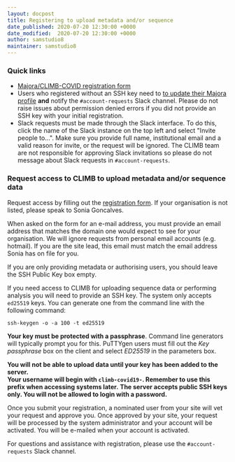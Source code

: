 ```yaml
---
layout: docpost
title: Registering to upload metadata and/or sequence
date_published: 2020-07-20 12:30:00 +0000
date_modified:  2020-07-20 12:30:00 +0000
author: samstudio8
maintainer: samstudio8
---
```


### Quick links

* [Majora/CLIMB-COVID registration form](https://majora.covid19.climb.ac.uk/forms/register/)
* Users who registered without an SSH key need to [to update their Majora profile](https://majora.covid19.climb.ac.uk/forms/account/) **and** notify the `#account-requests` Slack channel. Please do not raise issues about permission denied errors if you did not provide an SSH key with your initial registration.
* Slack requests must be made through the Slack interface. To do this, click the name of the Slack instance on the top left and select "Invite people to...". Make sure you provide full name, institutional email and a valid reason for invite, or the request will be ignored. The CLIMB team are not responsible for approving Slack invitations so please do not message about Slack requests in `#account-requests`.


### Request access to CLIMB to upload metadata and/or sequence data
Request access by filling out the [registration form](https://majora.covid19.climb.ac.uk/forms/register/). If your organisation is not listed, please speak to Sonia Goncalves.

When asked on the form for an e-mail address, you must provide an email address that matches the domain one would expect to see for your organisation. We will ignore requests from personal email accounts (e.g. hotmail).
If you are the site lead, this email must match the email address Sonia has on file for you.

If you are only providing metadata or authorising users, you should leave the SSH Public Key box empty.

If you need access to CLIMB for uploading sequence data or performing analysis you will need to provide an SSH key.
The system only accepts `ed25519` keys. You can generate one from the command line with the following command:

```
ssh-keygen -o -a 100 -t ed25519
```

**Your key must be protected with a passphrase**. Command line generators will typically prompt you for this.
PuTTYgen users must fill out the _Key passphrase_ box on the client and select _ED25519_ in the parameters box.

**You will not be able to upload data until your key has been added to the server.**  
**Your username will begin with <code>climb-covid19-</code>. Remember to use this prefix when accessing systems later.**
**The server accepts public SSH keys only. You will not be allowed to login with a password.**

Once you submit your registration, a nominated user from your site will vet your request and approve you. Once approved by your site, your request will be processed by the system administrator and your account will be activated. You will be e-mailed when your account is activated.

For questions and assistance with registration, please use the `#account-requests` Slack channel.
